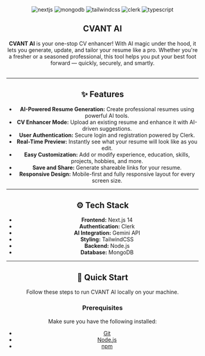 <div align="center">


  <div>
    <img src="https://img.shields.io/badge/-Next_JS-black?style=for-the-badge&logoColor=white&logo=nextdotjs&color=393D72" alt="nextjs" />
    <img src="https://img.shields.io/badge/-MongoDB-black?style=for-the-badge&logoColor=white&logo=mongodb&color=1FAD58" alt="mongodb" />
    <img src="https://img.shields.io/badge/-Tailwind_CSS-black?style=for-the-badge&logoColor=white&logo=tailwindcss&color=3FBFF8" alt="tailwindcss" />
    <img src="https://img.shields.io/badge/-Clerk-black?style=for-the-badge&logoColor=white&logo=clerk&color=7C3AFF" alt="clerk" />
    <img src="https://img.shields.io/badge/-Typescript-black?style=for-the-badge&logoColor=white&logo=typescript&color=387CC8" alt="typescript" />
  </div>

  <h2 align="center">CVANT AI</h2>

  <div align="center">
     <b>CVANT AI</b> is your one-stop CV enhancer! With AI magic under the hood, it lets you generate, update, and tailor your resume like a pro. Whether you're a fresher or a seasoned professional, this tool helps you put your best foot forward — quickly, securely, and smartly.
  </div>
  <br />


---

## ✨ Features

- **AI-Powered Resume Generation:** Create professional resumes using powerful AI tools.
- **CV Enhancer Mode:** Upload an existing resume and enhance it with AI-driven suggestions.
- **User Authentication:** Secure login and registration powered by Clerk.
- **Real-Time Preview:** Instantly see what your resume will look like as you edit.
- **Easy Customization:** Add or modify experience, education, skills, projects, hobbies, and more.
- **Save and Share:** Generate shareable links for your resume.
- **Responsive Design:** Mobile-first and fully responsive layout for every screen size.

---

## ⚙️ Tech Stack

- **Frontend:** Next.js 14  
- **Authentication:** Clerk  
- **AI Integration:** Gemini API  
- **Styling:** TailwindCSS  
- **Backend:** Node.js  
- **Database:** MongoDB  

---

## 🚀 Quick Start

Follow these steps to run CVANT AI locally on your machine.

### Prerequisites

Make sure you have the following installed:

- [Git](https://git-scm.com/)
- [Node.js](https://nodejs.org/en)
- [npm](https://www.npmjs.com/)

